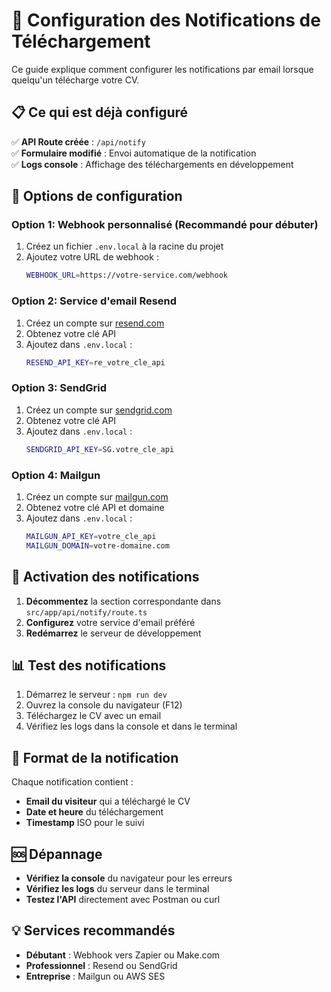 # 🔔 Configuration des Notifications de Téléchargement

Ce guide explique comment configurer les notifications par email lorsque quelqu'un télécharge votre CV.

## 📋 Ce qui est déjà configuré

✅ **API Route créée** : `/api/notify`  
✅ **Formulaire modifié** : Envoi automatique de la notification  
✅ **Logs console** : Affichage des téléchargements en développement  

## 🚀 Options de configuration

### Option 1: Webhook personnalisé (Recommandé pour débuter)

1. Créez un fichier `.env.local` à la racine du projet
2. Ajoutez votre URL de webhook :
   ```bash
   WEBHOOK_URL=https://votre-service.com/webhook
   ```

### Option 2: Service d'email Resend

1. Créez un compte sur [resend.com](https://resend.com)
2. Obtenez votre clé API
3. Ajoutez dans `.env.local` :
   ```bash
   RESEND_API_KEY=re_votre_cle_api
   ```

### Option 3: SendGrid

1. Créez un compte sur [sendgrid.com](https://sendgrid.com)
2. Obtenez votre clé API
3. Ajoutez dans `.env.local` :
   ```bash
   SENDGRID_API_KEY=SG.votre_cle_api
   ```

### Option 4: Mailgun

1. Créez un compte sur [mailgun.com](https://mailgun.com)
2. Obtenez votre clé API et domaine
3. Ajoutez dans `.env.local` :
   ```bash
   MAILGUN_API_KEY=votre_cle_api
   MAILGUN_DOMAIN=votre-domaine.com
   ```

## 🔧 Activation des notifications

1. **Décommentez** la section correspondante dans `src/app/api/notify/route.ts`
2. **Configurez** votre service d'email préféré
3. **Redémarrez** le serveur de développement

## 📊 Test des notifications

1. Démarrez le serveur : `npm run dev`
2. Ouvrez la console du navigateur (F12)
3. Téléchargez le CV avec un email
4. Vérifiez les logs dans la console et dans le terminal

## 📧 Format de la notification

Chaque notification contient :
- **Email du visiteur** qui a téléchargé le CV
- **Date et heure** du téléchargement
- **Timestamp** ISO pour le suivi

## 🆘 Dépannage

- **Vérifiez la console** du navigateur pour les erreurs
- **Vérifiez les logs** du serveur dans le terminal
- **Testez l'API** directement avec Postman ou curl

## 💡 Services recommandés

- **Débutant** : Webhook vers Zapier ou Make.com
- **Professionnel** : Resend ou SendGrid
- **Entreprise** : Mailgun ou AWS SES
